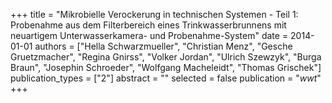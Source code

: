 +++
title = "Mikrobielle Verockerung in technischen Systemen - Teil 1: Probenahme aus dem Filterbereich eines Trinkwasserbrunnens mit neuartigem Unterwasserkamera- und Probenahme-System"
date = 2014-01-01
authors = ["Hella Schwarzmueller", "Christian Menz", "Gesche Gruetzmacher", "Regina Gnirss", "Volker Jordan", "Ulrich Szewzyk", "Burga Braun", "Josephin Schroeder", "Wolfgang Macheleidt", "Thomas Grischek"]
publication_types = ["2"]
abstract = ""
selected = false
publication = "*wwt*"
+++

